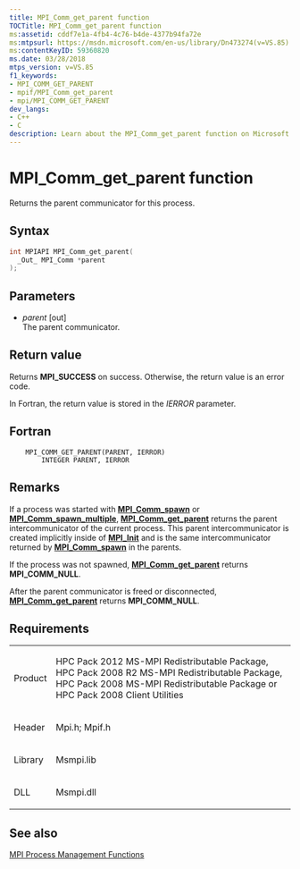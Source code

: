 ```yaml
---
title: MPI_Comm_get_parent function
TOCTitle: MPI_Comm_get_parent function
ms:assetid: cddf7e1a-4fb4-4c76-b4de-4377b94fa72e
ms:mtpsurl: https://msdn.microsoft.com/en-us/library/Dn473274(v=VS.85)
ms:contentKeyID: 59360820
ms.date: 03/28/2018
mtps_version: v=VS.85
f1_keywords:
- MPI_COMM_GET_PARENT
- mpif/MPI_Comm_get_parent
- mpi/MPI_COMM_GET_PARENT
dev_langs:
- C++
- C
description: Learn about the MPI_Comm_get_parent function on Microsoft's official site. Understand its syntax, parameters, return values, and usage in process management.
---
```


# MPI\_Comm\_get\_parent function

Returns the parent communicator for this process.

## Syntax

``` c++
int MPIAPI MPI_Comm_get_parent(
  _Out_ MPI_Comm *parent
);
```

## Parameters

  - *parent* \[out\]  
    The parent communicator.

## Return value

Returns **MPI\_SUCCESS** on success. Otherwise, the return value is an error code.

In Fortran, the return value is stored in the *IERROR* parameter.

## Fortran

``` FORTRAN
    MPI_COMM_GET_PARENT(PARENT, IERROR)
        INTEGER PARENT, IERROR
```

## Remarks

If a process was started with [**MPI\_Comm\_spawn**](mpi-comm-spawn-function.md) or [**MPI\_Comm\_spawn\_multiple**](mpi-comm-spawn-multiple-function.md), [**MPI\_Comm\_get\_parent**](mpi-comm-get-parent-function.md) returns the parent intercommunicator of the current process. This parent intercommunicator is created implicitly inside of [**MPI\_Init**](mpi-init-function.md) and is the same intercommunicator returned by [**MPI\_Comm\_spawn**](mpi-comm-spawn-function.md) in the parents.

If the process was not spawned, [**MPI\_Comm\_get\_parent**](mpi-comm-get-parent-function.md) returns **MPI\_COMM\_NULL**.

After the parent communicator is freed or disconnected, [**MPI\_Comm\_get\_parent**](mpi-comm-get-parent-function.md) returns **MPI\_COMM\_NULL**.

## Requirements

<table>
<colgroup>
<col/>
<col/>
</colgroup>
<tbody>
<tr class="odd">
<td><p>Product</p></td>
<td><p>HPC Pack 2012 MS-MPI Redistributable Package, HPC Pack 2008 R2 MS-MPI Redistributable Package, HPC Pack 2008 MS-MPI Redistributable Package or HPC Pack 2008 Client Utilities</p></td>
</tr>
<tr class="even">
<td><p>Header</p></td>
<td>Mpi.h;
Mpif.h</td>
</tr>
<tr class="odd">
<td><p>Library</p></td>
<td>Msmpi.lib</td>
</tr>
<tr class="even">
<td><p>DLL</p></td>
<td>Msmpi.dll</td>
</tr>
</tbody>
</table>


## See also

[MPI Process Management Functions](mpi-process-management-functions.md)


